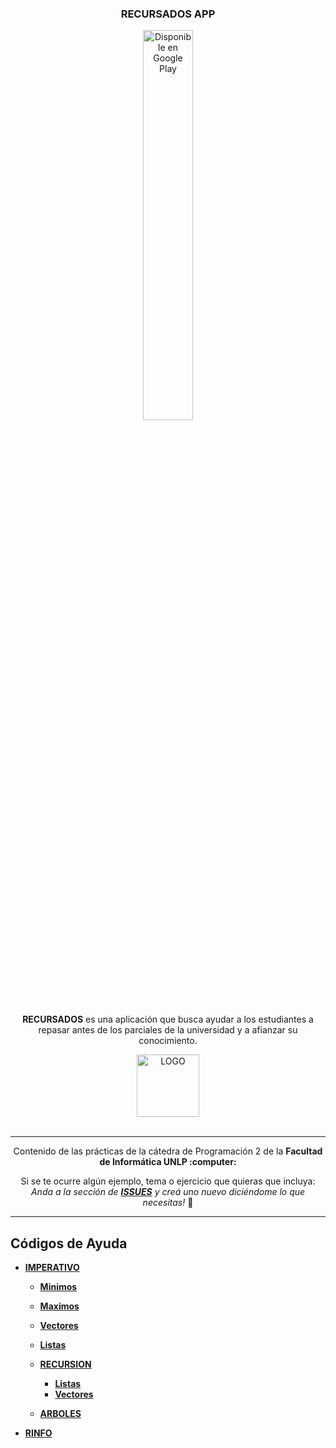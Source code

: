 <div>
<h3 align="center">RECURSADOS APP</h3>
  
<div align="center"><a href='https://play.google.com/store/apps/details?id=com.copitosystem.recursados'><img width="40%" height="40%" alt='Disponible en Google Play' src='https://play.google.com/intl/en_us/badges/static/images/badges/es-419_badge_web_generic.png'/></a></div>
  
<div align="center">  
  <p>
    <strong>RECURSADOS</strong> es una aplicación que busca ayudar a los estudiantes a repasar antes de los parciales de la universidad y a afianzar su conocimiento.
  </p>
    <div align="CENTER">
      <img style="display: block; margin-left: auto; margin-right: auto;" src="https://i.ibb.co/Scbc3Pf/LOGO-adobespark.png" alt="LOGO" alt="1" alt="1" width="100" height="100" border="0">
    <br/>
</div>
</div>

---

<div align="center">  
  <p Prácticas Programación 2</p>
  <p align="center">
     Contenido de las prácticas de la cátedra de Programación 2 de la <strong> Facultad de Informática UNLP :computer: </strong>
  </p>
 Si se te ocurre algún ejemplo, tema o ejercicio que quieras que incluya: <br> <i>Anda a la sección de <b><a href="https://github.com/OmgCopito95/Programacion-2/issues">ISSUES</a></b> y creá uno nuevo diciéndome lo que necesitas!</i> 🙂
  <hr>
</div>


## Códigos de Ayuda

- **[IMPERATIVO](https://github.com/OmgCopito95/Algoritmos-Basicos/tree/master/IMPERATIVO)**

  - **[Minimos](https://github.com/OmgCopito95/Algoritmos-Basicos/tree/master/IMPERATIVO/Minimos)**
  - **[Maximos](https://github.com/OmgCopito95/Algoritmos-Basicos/tree/master/IMPERATIVO/Maximos)**
  - **[Vectores](https://github.com/OmgCopito95/Algoritmos-Basicos/tree/master/IMPERATIVO/VECTORES)**
  - **[Listas](https://github.com/OmgCopito95/Algoritmos-Basicos/tree/master/IMPERATIVO/LISTAS)**
    
  - **[RECURSION](https://github.com/OmgCopito95/Algoritmos-Basicos/tree/master/IMPERATIVO/RECURSION)**
  
    - **[Listas](https://github.com/OmgCopito95/Algoritmos-Basicos/tree/master/IMPERATIVO/RECURSION/Listas)** 
    - **[Vectores](https://github.com/OmgCopito95/Algoritmos-Basicos/tree/master/IMPERATIVO/RECURSION/Vectores)**
     
  - **[ARBOLES](https://github.com/OmgCopito95/Algoritmos-Basicos/tree/master/IMPERATIVO/ARBOLES)** 
  
- **[RINFO](https://github.com/OmgCopito95/Algoritmos-Basicos/tree/master/RINFO)**
